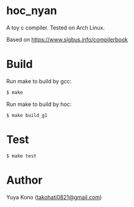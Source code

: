 # hoc_nyan

A toy c compiler.
Tested on Arch Linux.

Based on https://www.sigbus.info/compilerbook

# Build

Run make to build by gcc:

```sh
$ make
```

Run make to build by hoc:

```
$ make build_g1
```

# Test

```
$ make test
```

# Author

Yuya Kono (takohati0821@gmail.com)
